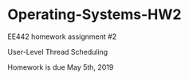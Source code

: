 # Operating-Systems-HW2

EE442 homework assignment #2

User-Level Thread Scheduling


Homework is due May 5th, 2019
